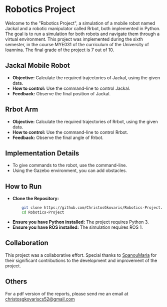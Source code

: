 # Robotics Project

Welcome to the "Robotics Project", a simulation of a mobile robot named Jackal and a robotic manipulator called Rrbot, both implemented in Python. The goal is to run a simulation for both robots and navigate them through a virtual environment. This project was implemented during the sixth semester, in the course MYE031 of the curriculum of the University of Ioannina. The final grade of the project is 7 out of 10.


## Jackal Mobile Robot
- **Objective:** Calculate the required trajectories of Jackal, using the given data.
- **How to control:** Use the command-line to control Jackal.
- **Feedback:** Observe the final position of Jackal.


## Rrbot Arm
- **Objective:** Calculate the required trajectories of Rrbot, using the given data.
- **How to control:** Use the command-line to control Rrbot.
- **Feedback:** Observe the final angle of Rrbot.


## Implementation Details
- To give commands to the robot, use the command-line.
- Using the Gazebo environment, you can add obstacles.


## How to Run
- **Clone the Repository:**
  ``` bash
      git clone https://github.com/ChristosGkovaris/Robotics-Project.git
      cd Robotics-Project
- **Ensure you have Python installed:** The project requires Python 3.
- **Ensure you have ROS installed:** The simulation requires ROS 1.


## Collaboration
This project was a collaborative effort. Special thanks to [SpanouMaria](https://github.com/SpanouMaria) for their significant contributions to the development and improvement of the project.


## Others
For a pdf version of the reports, please send me an email at christosgkovariscs52@gmail.com
